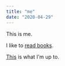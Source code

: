 ```yaml
---
title: "me"
date: "2020-04-29"
---
```


This is me.

I like to [read books](/reads).

[This](/now) is what I'm up to.
